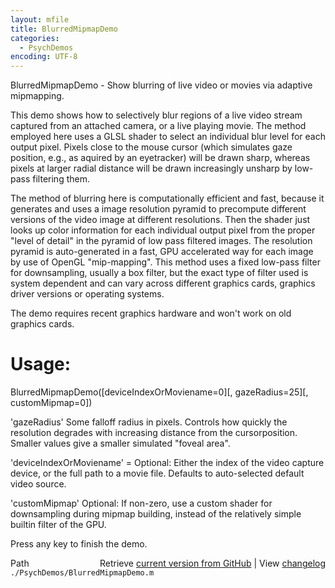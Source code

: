 ```yaml
---
layout: mfile
title: BlurredMipmapDemo
categories:
  - PsychDemos
encoding: UTF-8
---
```


BlurredMipmapDemo - Show blurring of live video or movies via adaptive mipmapping.

This demo shows how to selectively blur regions of a live video stream
captured from an attached camera, or a live playing movie. The method
employed here uses a GLSL shader to select an individual blur level for
each output pixel. Pixels close to the mouse cursor (which simulates gaze
position, e.g., as aquired by an eyetracker) will be drawn sharp, whereas
pixels at larger radial distance will be drawn increasingly unsharp by
low-pass filtering them.

The method of blurring here is computationally efficient and fast,
because it generates and uses a image resolution pyramid to precompute
different versions of the video image at different resolutions. Then the
shader just looks up color information for each individual output pixel
from the proper "level of detail" in the pyramid of low pass filtered
images. The resolution pyramid is auto-generated in a fast, GPU
accelerated way for each image by use of OpenGL "mip-mapping". This
method uses a fixed low-pass filter for downsampling, usually a box
filter, but the exact type of filter used is system dependent and can
vary across different graphics cards, graphics driver versions or
operating systems.

The demo requires recent graphics hardware and won't work on old graphics
cards.

# Usage:

BlurredMipmapDemo([deviceIndexOrMoviename=0][, gazeRadius=25][, customMipmap=0])

'gazeRadius' Some falloff radius in pixels. Controls how quickly the
resolution degrades with increasing distance from the cursorposition.
Smaller values give a smaller simulated "foveal area".

'deviceIndexOrMoviename' = Optional: Either the index of the video
capture device, or the full path to a movie file. Defaults to
auto-selected default video source.

'customMipmap' Optional: If non-zero, use a custom shader for
downsampling during mipmap building, instead of the relatively simple
builtin filter of the GPU.

Press any key to finish the demo.



<div class="code_header" style="text-align:right;">
  <span style="float:left;">Path&nbsp;&nbsp;</span> <span class="counter">Retrieve <a href=
  "https://raw.github.com/Psychtoolbox-3/Psychtoolbox-3/beta/./PsychDemos/BlurredMipmapDemo.m">current version from GitHub</a> | View <a href=
  "https://github.com/Psychtoolbox-3/Psychtoolbox-3/commits/beta/./PsychDemos/BlurredMipmapDemo.m">changelog</a></span>
</div>
<div class="code">
  <code>./PsychDemos/BlurredMipmapDemo.m</code>
</div>
